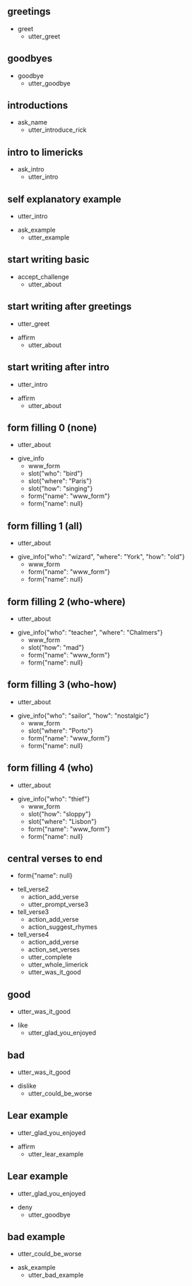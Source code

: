 ## greetings
* greet
  - utter_greet

## goodbyes
* goodbye
  - utter_goodbye

## introductions
* ask_name
  - utter_introduce_rick

## intro to limericks
* ask_intro
  - utter_intro

## self explanatory example
  - utter_intro
* ask_example
  - utter_example

## start writing basic
* accept_challenge
  - utter_about

## start writing after greetings
  - utter_greet
* affirm
  - utter_about

## start writing after intro
  - utter_intro
* affirm
  - utter_about

## form filling 0 (none)
  - utter_about
* give_info
  - www_form
  - slot{"who": "bird"}
  - slot{"where": "Paris"}
  - slot{"how": "singing"}
  - form{"name": "www_form"}
  - form{"name": null}

## form filling 1 (all)
  - utter_about
* give_info{"who": "wizard", "where": "York", "how": "old"}
  - www_form
  - form{"name": "www_form"}
  - form{"name": null}

## form filling 2 (who-where)
  - utter_about
* give_info{"who": "teacher", "where": "Chalmers"}
  - www_form
  - slot{"how": "mad"}
  - form{"name": "www_form"}
  - form{"name": null}

## form filling 3 (who-how)
  - utter_about
* give_info{"who": "sailor", "how": "nostalgic"}
  - www_form
  - slot{"where": "Porto"}
  - form{"name": "www_form"}
  - form{"name": null}

## form filling 4 (who)
  - utter_about
* give_info{"who": "thief"}
  - www_form
  - slot{"how": "sloppy"}
  - slot{"where": "Lisbon"}
  - form{"name": "www_form"}
  - form{"name": null}

<!-- more combinations to come -->

## central verses to end
  - form{"name": null}
* tell_verse2
  - action_add_verse
  - utter_prompt_verse3
* tell_verse3
  - action_add_verse
  - action_suggest_rhymes
* tell_verse4
  - action_add_verse
  - action_set_verses
  - utter_complete
  - utter_whole_limerick
  - utter_was_it_good


## good
  - utter_was_it_good
* like
  - utter_glad_you_enjoyed

## bad
  - utter_was_it_good
* dislike
  - utter_could_be_worse

## Lear example
  - utter_glad_you_enjoyed
* affirm
  - utter_lear_example <!--replace with custom action (random example)-->

## Lear example
  - utter_glad_you_enjoyed
* deny
  - utter_goodbye

## bad example
  - utter_could_be_worse
* ask_example
  - utter_bad_example
